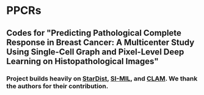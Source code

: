 # PPCRs
## Codes for "Predicting Pathological Complete Response in Breast Cancer: A Multicenter Study Using Single-Cell Graph and Pixel-Level Deep Learning on Histopathological Images"


### Project builds heavily on [StarDist](https://github.com/stardist/stardist),  [SI-MIL](https://github.com/bmi-imaginelab/SI-MIL), and [CLAM](https://github.com/mahmoodlab/CLAM). We thank the authors for their contribution.
